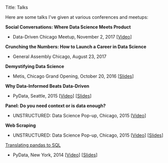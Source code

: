 Title: Talks

Here are some talks I've given at various conferences and meetups:

**Social Conversations: Where Data Science Meets Product**

- Data-Driven Chicago Meetup, November 2, 2017 [[Video](https://www.youtube.com/watch?v=psAnR1FxzIk&t=48m13s)]

**Crunching the Numbers: How to Launch a Career in Data Science**

- General Assembly Chicago, August 23, 2017

**Demystifying Data Science**

- Metis, Chicago Grand Opening, October 20, 2016 [[Slides](https://github.com/gjreda/talks/tree/master/metis2016chi)]

**Why Data-Informed Beats Data-Driven**

- PyData, Seattle, 2015 [[Video](https://youtu.be/yHo3B3BbppM)] [[Slides](https://github.com/gjreda/pydata2015sea)]

**Panel: Do you need context or is data enough?**

- UNSTRUCTURED: Data Science Pop-up, Chicago, 2015 [[Video](https://youtu.be/jqESE8roAfE)]

**Web Scraping**

- UNSTRUCTURED: Data Science Pop-up, Chicago, 2015 [[Video](https://youtu.be/L5CA9SKzwrc)] [[Slides](https://github.com/gjreda/datapopup2015chi)]

[Translating pandas to SQL](http://reda.io/pydata2014nyc)

- PyData, New York, 2014 [[Video](http://reda.io/pydata2014nyc)] [[Slides](http://reda.io/sql2pandas)]
